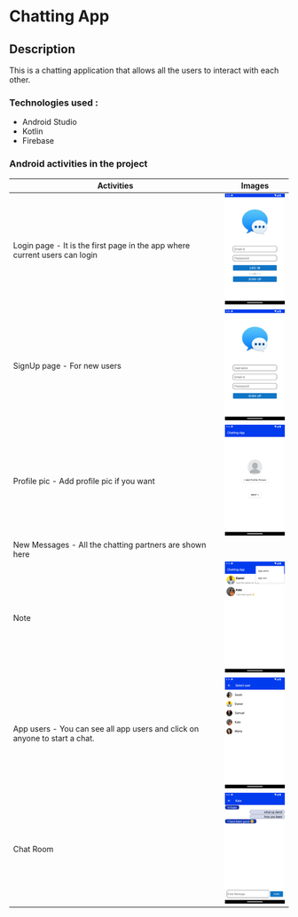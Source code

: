 # Chatting App

## Description

This is a chatting application that allows all the users to interact with each other.

### Technologies used :
- Android Studio
- Kotlin
- Firebase 

### Android activities in the project

|Activities|Images|
|---|---|
 |Login page - It is the first page in the app where current users can login|<img src="https://github.com/afnanurrahim/messageApp/blob/d0e38042d3fcdedd94ff35c23f4e2c6217a697a6/screenshots/Screenshot_20220916_212316.png" width="130" height="200" />|
|SignUp page - For new users|<img src="https://github.com/afnanurrahim/messageApp/blob/784e4de21ceaf29cd9bea9541732156c9b0d180e/screenshots/Screenshot_20220916_212329.png" width="130" height="200" />|
 |Profile pic - Add profile pic if you want|<img src="https://github.com/afnanurrahim/messageApp/blob/784e4de21ceaf29cd9bea9541732156c9b0d180e/screenshots/Screenshot_20220916_212410.png" width="130" height="200" />|
 |New Messages - All the chatting partners are shown here 
 Note|<img src="https://github.com/afnanurrahim/messageApp/blob/784e4de21ceaf29cd9bea9541732156c9b0d180e/screenshots/Screenshot_20220916_211340.png" width="130" height="200" />|
|App users - You can see all app users and click on anyone to start a chat.|<img src="https://github.com/afnanurrahim/messageApp/blob/784e4de21ceaf29cd9bea9541732156c9b0d180e/screenshots/Screenshot_20220916_211400.png" width="130" height="200" />|
 |Chat Room|<img src="https://github.com/afnanurrahim/messageApp/blob/784e4de21ceaf29cd9bea9541732156c9b0d180e/screenshots/Screenshot_20220916_212256.png" width="130" height="200" />|
